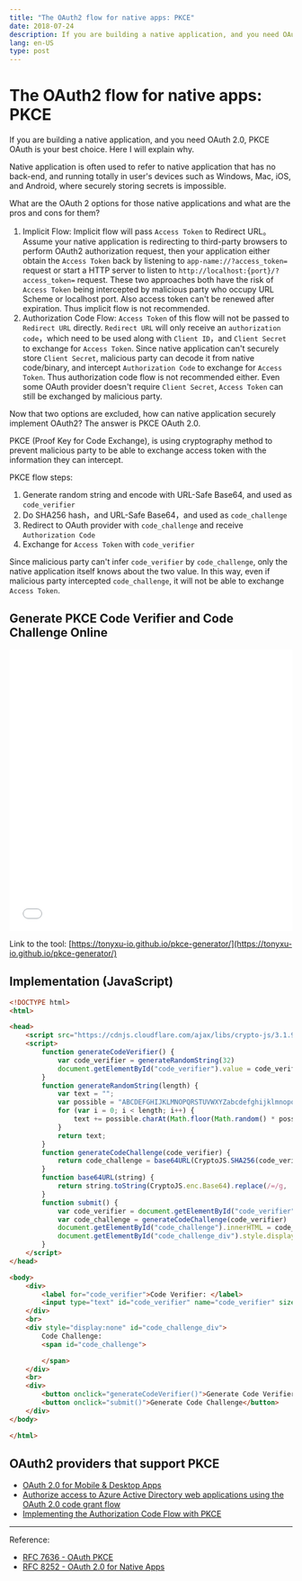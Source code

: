 ```yaml
---
title: "The OAuth2 flow for native apps: PKCE"
date: 2018-07-24
description: If you are building a native application, and you need OAuth 2.0, PKCE OAuth is your best choice. Here I will explain why.
lang: en-US
type: post
---
```


# The OAuth2 flow for native apps: PKCE

If you are building a native application, and you need OAuth 2.0, PKCE OAuth is your best choice. Here I will explain why.

Native application is often used to refer to native application that has no back-end, and running totally in user's devices such as Windows, Mac, iOS, and Android, where securely storing secrets is impossible.

What are the OAuth 2 options for those native applications and what are the pros and cons for them?

1. Implicit Flow: Implicit flow will pass `Access Token` to Redirect URL。Assume your native application is redirecting to third-party browsers to perform OAuth2 authorization request, then your application either obtain the `Access Token` back by listening to `app-name://?access_token=` request or start a HTTP server to listen to `http://localhost:{port}/?access_token=` request. These two approaches both have the risk of `Access Token` being intercepted by malicious party who occupy URL Scheme or localhost port. Also access token can't be renewed after expiration. Thus implicit flow is not recommended.
2. Authorization Code Flow: `Access Token` of this flow will not be passed to `Redirect URL` directly. `Redirect URL` will only receive an `authorization code`，which need to be used along with `Client ID`，and `Client Secret` to exchange for `Access Token`. Since native application can't securely store `Client Secret`, malicious party can decode it from native code/binary, and intercept `Authorization Code` to exchange for `Access Token`. Thus authorization code flow is not recommended either. Even some OAuth provider doesn't require `Client Secret`, `Access Token` can still be exchanged by malicious party.

Now that two options are excluded, how can native application securely implement OAuth2? The answer is PKCE OAuth 2.0.

PKCE (Proof Key for Code Exchange), is using cryptography method to prevent malicious party to be able to exchange access token with the information they can intercept.

PKCE flow steps:

1. Generate random string and encode with URL-Safe Base64, and used as `code_verifier`
2. Do SHA256 hash，and URL-Safe Base64，and used as `code_challenge`
3. Redirect to OAuth provider with `code_challenge` and receive `Authorization Code`
4. Exchange for `Access Token` with `code_verifier`

Since malicious party can't infer `code_verifier` by `code_challenge`, only the native application itself knows about the two value. In this way, even if malicious party intercepted `code_challenge`, it will not be able to exchange `Access Token`.

## Generate PKCE Code Verifier and Code Challenge Online

<iframe width="100%" height="500" src="//tonyxu-io.github.io/pkce-generator/index.html" allowfullscreen="allowfullscreen" allowpaymentrequest frameborder="0">https://tonyxu-io.github.io/pkce-generator/</iframe>

Link to the tool: [https://tonyxu-io.github.io/pkce-generator/](https://tonyxu-io.github.io/pkce-generator/)

## Implementation (JavaScript)

```html
<!DOCTYPE html>
<html>

<head>
    <script src="https://cdnjs.cloudflare.com/ajax/libs/crypto-js/3.1.9-1/crypto-js.min.js"></script>
    <script>
        function generateCodeVerifier() {
            var code_verifier = generateRandomString(32)
            document.getElementById("code_verifier").value = code_verifier
        }
        function generateRandomString(length) {
            var text = "";
            var possible = "ABCDEFGHIJKLMNOPQRSTUVWXYZabcdefghijklmnopqrstuvwxyz0123456789";
            for (var i = 0; i < length; i++) {
                text += possible.charAt(Math.floor(Math.random() * possible.length));
            }
            return text;
        }
        function generateCodeChallenge(code_verifier) {
            return code_challenge = base64URL(CryptoJS.SHA256(code_verifier))
        }
        function base64URL(string) {
            return string.toString(CryptoJS.enc.Base64).replace(/=/g, '').replace(/\+/g, '-').replace(/\//g, '_')
        }
        function submit() {
            var code_verifier = document.getElementById("code_verifier").value
            var code_challenge = generateCodeChallenge(code_verifier)
            document.getElementById("code_challenge").innerHTML = code_challenge
            document.getElementById("code_challenge_div").style.display ="block"
        }
    </script>
</head>

<body>
    <div>
        <label for="code_verifier">Code Verifier: </label>
        <input type="text" id="code_verifier" name="code_verifier" size="38">
    </div>
    <br>
    <div style="display:none" id="code_challenge_div">
        Code Challenge:
        <span id="code_challenge">

        </span>
    </div>
    <br>
    <div>
        <button onclick="generateCodeVerifier()">Generate Code Verifier</button>
        <button onclick="submit()">Generate Code Challenge</button>
    </div>
</body>

</html>
```

## OAuth2 providers that support PKCE

- [OAuth 2.0 for Mobile & Desktop Apps](https://developers.google.com/identity/protocols/OAuth2InstalledApp)
- [Authorize access to Azure Active Directory web applications using the OAuth 2.0 code grant flow](https://docs.microsoft.com/en-us/azure/active-directory/develop/active-directory-protocols-oauth-code)
- [Implementing the Authorization Code Flow with PKCE](https://developer.okta.com/authentication-guide/implementing-authentication/auth-code-pkce)

------

Reference:

- [RFC 7636 - OAuth PKCE](https://tools.ietf.org/html/rfc7636)
- [RFC 8252 - OAuth 2.0 for Native Apps](https://tools.ietf.org/html/rfc8252)